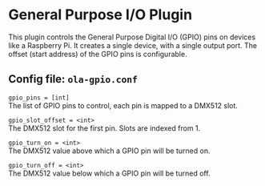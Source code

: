 General Purpose I/O Plugin
==========================

This plugin controls the General Purpose Digital I/O (GPIO) pins on devices
like a Raspberry Pi. It creates a single device, with a single output port.
The offset (start address) of the GPIO pins is configurable.


## Config file: `ola-gpio.conf`

`gpio_pins = [int]`  
The list of GPIO pins to control, each pin is mapped to a DMX512 slot.

`gpio_slot_offset = <int>`  
The DMX512 slot for the first pin. Slots are indexed from 1.

`gpio_turn_on = <int>`  
The DMX512 value above which a GPIO pin will be turned on.

`gpio_turn_off = <int>`  
The DMX512 value below which a GPIO pin will be turned off.
